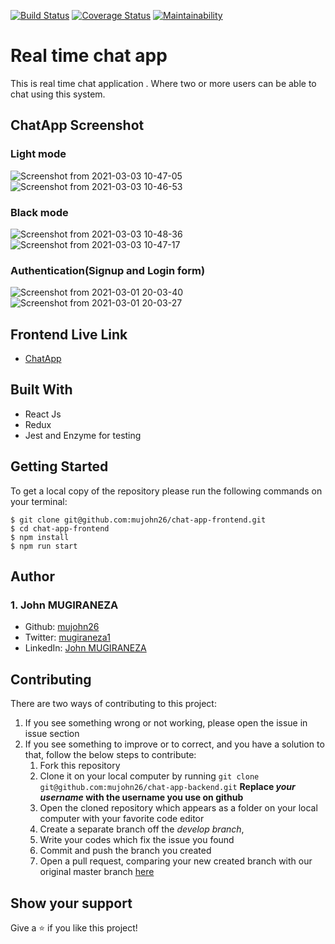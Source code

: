 [![Build Status](https://travis-ci.com/mujohn26/chat-app-frontend.svg?branch=develop)](https://travis-ci.com/mujohn26/chat-app-frontend) [![Coverage Status](https://coveralls.io/repos/github/mujohn26/chat-app-frontend/badge.svg?branch=develop)](https://coveralls.io/github/mujohn26/chat-app-frontend?branch=develop) [![Maintainability](https://api.codeclimate.com/v1/badges/7f6b08878d7703f9e206/maintainability)](https://codeclimate.com/github/mujohn26/chat-app-frontend/maintainability)
# Real time chat app
This is real time chat application . Where two or more users can be able to chat using this system.

## ChatApp Screenshot

### Light mode
![Screenshot from 2021-03-03 10-47-05](https://user-images.githubusercontent.com/52497006/109778812-ebf43000-7c0d-11eb-9109-deafaf7545fe.png)
![Screenshot from 2021-03-03 10-46-53](https://user-images.githubusercontent.com/52497006/109778820-edbdf380-7c0d-11eb-929e-992388154d52.png)

### Black mode 
![Screenshot from 2021-03-03 10-48-36](https://user-images.githubusercontent.com/52497006/109780024-3fb34900-7c0f-11eb-8311-1d827c39a029.png)
![Screenshot from 2021-03-03 10-47-17](https://user-images.githubusercontent.com/52497006/109780028-417d0c80-7c0f-11eb-8cb9-d3a939629294.png)


### Authentication(Signup and Login form)

![Screenshot from 2021-03-01 20-03-40](https://user-images.githubusercontent.com/52497006/109538874-3e780400-7ac9-11eb-93cd-4e64a3147fde.png)
![Screenshot from 2021-03-01 20-03-27](https://user-images.githubusercontent.com/52497006/109538881-4041c780-7ac9-11eb-8c9a-ad5b2593fd4a.png)


## Frontend Live Link
- [ChatApp](https://chat-app25.netlify.app/)

## Built With
- React Js
- Redux
- Jest and Enzyme for testing

## Getting Started
To get a local copy of the repository please run the following commands on your terminal:
```
$ git clone git@github.com:mujohn26/chat-app-frontend.git
$ cd chat-app-frontend
$ npm install
$ npm run start
```


## Author

### 1. John MUGIRANEZA
* Github: [mujohn26](https://github.com/mujohn26)
* Twitter: [mugiraneza1](https://twitter.com/mugiraneza1)
* LinkedIn: [John MUGIRANEZA](https://www.linkedin.com/in/john-mugiraneza/)

## Contributing
There are two ways of contributing to this project:

1. If you see something wrong or not working, please open the issue in issue section
2. If you see something to improve or to correct, and you have a solution to that, follow the below steps to contribute:
    1. Fork this repository
    2. Clone it on your local computer by running `git clone git@github.com:mujohn26/chat-app-backend.git` __Replace *your username* with the username you use on github__
    3. Open the cloned repository which appears as a folder on your local computer with your favorite code editor
    4. Create a separate branch off the *develop branch*,
    5. Write your codes which fix the issue you found
    6. Commit and push the branch you created
    7. Open a pull request, comparing your new created branch with our original master branch [here](https://github.com/mujohn26/chat-app-frontend/pulls)

## Show your support

Give a ⭐️ if you like this project!

